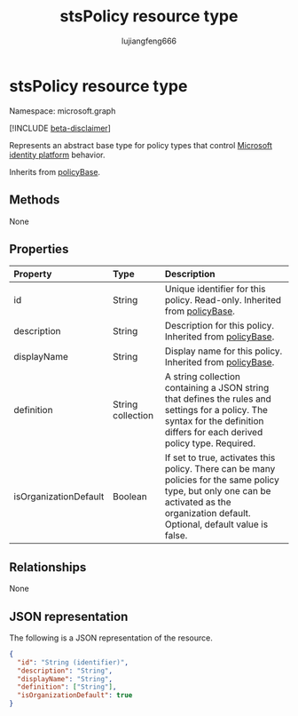 ﻿---
title: "stsPolicy resource type"
description: "Represents an abstract base type for policy types that control Microsoft identity platform behavior."
localization_priority: Normal
author: "lujiangfeng666"
ms.prod: "microsoft-identity-platform"
doc_type: "resourcePageType"
---

# stsPolicy resource type

Namespace: microsoft.graph

[!INCLUDE [beta-disclaimer](../../includes/beta-disclaimer.md)]

Represents an abstract base type for policy types that control [Microsoft identity platform](/azure/active-directory/develop/) behavior.

Inherits from [policyBase](policyBase.md).

## Methods

None

## Properties

| Property              | Type              | Description                                                                                                                                                                              |
| :-------------------- | :---------------- | :--------------------------------------------------------------------------------------------------------------------------------------------------------------------------------------- |
| id                    | String            | Unique identifier for this policy. Read-only. Inherited from [policyBase](policyBase.md).                                                                                                |
| description           | String            | Description for this policy. Inherited from [policyBase](policyBase.md).                                                                                                                 |
| displayName           | String            | Display name for this policy. Inherited from [policyBase](policyBase.md).                                                                                                                |
| definition            | String collection | A string collection containing a JSON string that defines the rules and settings for a policy. The syntax for the definition differs for each derived policy type. Required.             |
| isOrganizationDefault | Boolean           | If set to true, activates this policy. There can be many policies for the same policy type, but only one can be activated as the organization default. Optional, default value is false. |

## Relationships

None

## JSON representation

The following is a JSON representation of the resource.

<!-- {
  "blockType": "resource",
  "optionalProperties": [

  ],
  "@odata.type": "microsoft.graph.stsPolicy",
  "baseType": "microsoft.graph.policyBase",
  "keyProperty": "id"
}-->

```json
{
  "id": "String (identifier)",
  "description": "String",
  "displayName": "String",
  "definition": ["String"],
  "isOrganizationDefault": true
}
```

<!-- uuid: 16cd6b66-4b1a-43a1-adaf-3a886856ed98
2019-02-04 14:57:30 UTC -->

<!-- {
  "type": "#page.annotation",
  "description": "stsPolicy resource",
  "keywords": "",
  "section": "documentation",
  "tocPath": ""
}-->
